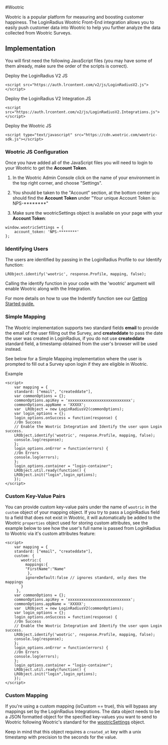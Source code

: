 #Wootric

Wootric is a popular platform for measuring and boosting customer happiness. The LoginRadius Wootric Front-End integration allows you to easily push customer data into Wootric to help you further analyze the data collected from Wootric Surveys.


## Implementation

You will first need the following JavaScript files (you may have some of them already, make sure the order of the scripts is correct).

Deploy the LoginRadius V2 JS

```
<script src="https://auth.lrcontent.com/v2/js/LoginRadiusV2.js"></script>
```

Deploy the LoginRadius V2 Integration JS

```
<script src="https://auth.lrcontent.com/v2/js/LoginRadiusV2.Integrations.js"></script>
```

Deploy the Wootric JS

```
<script type="text/javascript" src="https://cdn.wootric.com/wootric-sdk.js"></script>
```


### Wootric JS Configuration

Once you have added all of the JavaScript files you will need to login to your Wootric to get the **Account Token**.

1. In the Wootric Admin Console click on the name of your environment in the top right corner, and choose "Settings".

2. You should be taken to the "Account" section, at the bottom center you should find the **Account Token** under "Your unique Account Token is: NPS-********" 

3. Make sure the wootricSettings object is available on your page with your **Account Token**:

```
window.wootricSettings = {
    account_token: 'NPS-********'
};
```

### Identifying Users

The users are identified by passing in the LoginRadius Profile to our Identify function:

`LRObject.identify('wootric', response.Profile, mapping, false);`

Calling the identify function in your code with the 'wootric' argument will enable Wootric along with the Integration.

For more details on how to use the Indentify function see our [Getting Started guide.](/api/v2/integrations/getting-started)


### Simple Mapping 

The Wootric implementation supports two standard fields **email** to provide the email of the user filling out the Survey, and **createddate** to pass the date the user was created in LoginRadius, if you do not use **createddate** standard field, a timestamp obtained from the user's browser will be used instead.


See below for a Simple Mapping implementation where the user is prompted to fill out a Survey upon login if they are eligible in Wootric.

Example

```
<script>
    var mapping = {
    standard: ["email", "createddate"],
    var commonOptions = {};
    commonOptions.apiKey = 'xxxxxxxxxxxxxxxxxxxxxxxxxxxx';
    commonOptions.appName = 'XXXXX';
    var  LRObject = new LoginRadiusV2(commonOptions);
    var login_options = {};
    login_options.onSuccess = function(response) {
    //On Success
    // Enable the Wootric Integration and Identify the user upon Login success.
    LRObject.identify('wootric', response.Profile, mapping, false);
    console.log(response);
    };
    login_options.onError = function(errors) {
    //On Errors
    console.log(errors);
    };
    login_options.container = "login-container";
    LRObject.util.ready(function() {
    LRObject.init("login",login_options);
    });
</script>
```

### Custom Key-Value Pairs

You can provide custom key-value pairs under the name of `wootric` in the `custom` object of your mapping object. If you try to pass a LoginRadius field to a field that does not exist in Wootric, it will automatically be added to the Wootric `properties` object used for storing custom attributes, see the example below to see how the user's full name is passed from LoginRadius to Wootric via it's custom attributes feature:


```
<script>
    var mapping = {
    standard: ["email", "createddate"],
    custom: {
       wootric:{
         mappings:{
         "FirstName":"Name"
          },
         ignoreDefault:false // ignores standard, only does the mappings
       }
     },
    var commonOptions = {};
    commonOptions.apiKey = 'xxxxxxxxxxxxxxxxxxxxxxxxxxxx';
    commonOptions.appName = 'XXXXX';
    var  LRObject = new LoginRadiusV2(commonOptions);
    var login_options = {};
    login_options.onSuccess = function(response) {
    //On Success
    // Enable the Wootric Integration and Identify the user upon Login success.
    LRObject.identify('wootric', response.Profile, mapping, false);
    console.log(response);
    };
    login_options.onError = function(errors) {
    //On Errors
    console.log(errors);
    };
    login_options.container = "login-container";
    LRObject.util.ready(function() {
    LRObject.init("login",login_options);
    });
</script>
```


### Custom Mapping

If you're using a custom mapping (isCustom == true), this will bypass any mappings set by the LoginRadius Integrations. The data object needs to be a JSON formatted object for the specified key-values you want to send to Wootric following Wootric's standard for the [wootricSettings](http://docs.wootric.com/javascript) object.

Keep in mind that this object requires a `created_at` key with a unix timestamp with precision to the seconds for the value.















